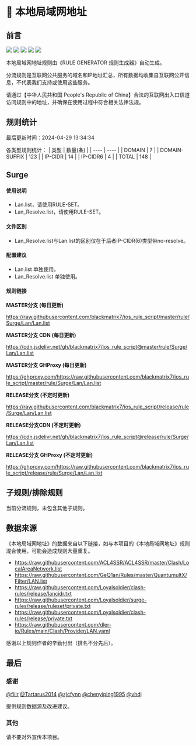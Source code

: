 # 🧸 本地局域网地址

## 前言

![](https://shields.io/badge/-移除重复规则-ff69b4) ![](https://shields.io/badge/-DOMAIN与DOMAIN--SUFFIX合并-green) ![](https://shields.io/badge/-DOMAIN--SUFFIX间合并-critical) ![](https://shields.io/badge/-DOMAIN--SUFFIX与DOMAIN--KEYWORD合并-blue) ![](https://shields.io/badge/-IP--CIDR(6)合并-blueviolet) 

本地局域网地址规则由《RULE GENERATOR 规则生成器》自动生成。

分流规则是互联网公共服务的域名和IP地址汇总，所有数据均收集自互联网公开信息，不代表我们支持或使用这些服务。

请通过【中华人民共和国 People's Republic of China】合法的互联网出入口信道访问规则中的地址，并确保在使用过程中符合相关法律法规。

## 规则统计

最后更新时间：2024-04-29 13:34:34

各类型规则统计：
| 类型 | 数量(条)  | 
| ---- | ----  |
| DOMAIN | 7  | 
| DOMAIN-SUFFIX | 123  | 
| IP-CIDR | 14  | 
| IP-CIDR6 | 4  | 
| TOTAL | 148  | 


## Surge 

#### 使用说明
- Lan.list，请使用RULE-SET。
- Lan_Resolve.list，请使用RULE-SET。

#### 文件区别
- Lan_Resolve.list与Lan.list的区别仅在于后者IP-CIDR(6)类型带no-resolve。

#### 配置建议
- Lan.list 单独使用。
- Lan_Resolve.list 单独使用。

#### 规则链接
**MASTER分支 (每日更新)**

https://raw.githubusercontent.com/blackmatrix7/ios_rule_script/master/rule/Surge/Lan/Lan.list

**MASTER分支 CDN (每日更新)**

https://cdn.jsdelivr.net/gh/blackmatrix7/ios_rule_script@master/rule/Surge/Lan/Lan.list

**MASTER分支 GHProxy (每日更新)**

https://ghproxy.com/https://raw.githubusercontent.com/blackmatrix7/ios_rule_script/master/rule/Surge/Lan/Lan.list

**RELEASE分支 (不定时更新)**

https://raw.githubusercontent.com/blackmatrix7/ios_rule_script/release/rule/Surge/Lan/Lan.list

**RELEASE分支CDN (不定时更新)**

https://cdn.jsdelivr.net/gh/blackmatrix7/ios_rule_script@release/rule/Surge/Lan/Lan.list

**RELEASE分支 GHProxy (不定时更新)**

https://ghproxy.com/https://raw.githubusercontent.com/blackmatrix7/ios_rule_script/release/rule/Surge/Lan/Lan.list

## 子规则/排除规则


当前分流规则，未包含其他子规则。

## 数据来源

《本地局域网地址》的数据来自以下链接，如与本项目的《本地局域网地址》规则混合使用，可能会造成规则大量重复。

- https://raw.githubusercontent.com/ACL4SSR/ACL4SSR/master/Clash/LocalAreaNetwork.list
- https://raw.githubusercontent.com/GeQ1an/Rules/master/QuantumultX/Filter/LAN.list
- https://raw.githubusercontent.com/Loyalsoldier/clash-rules/release/lancidr.txt
- https://raw.githubusercontent.com/Loyalsoldier/surge-rules/release/ruleset/private.txt
- https://raw.githubusercontent.com/Loyalsoldier/clash-rules/release/private.txt
- https://raw.githubusercontent.com/dler-io/Rules/main/Clash/Provider/LAN.yaml


感谢以上规则作者的辛勤付出（排名不分先后）。

## 最后

### 感谢

[@fiiir](https://github.com/fiiir) [@Tartarus2014](https://github.com/Tartarus2014) [@zjcfynn](https://github.com/zjcfynn) [@chenyiping1995](https://github.com/chenyiping1995) [@vhdj](https://github.com/vhdj)

提供规则数据源及改进建议。

### 其他

请不要对外宣传本项目。